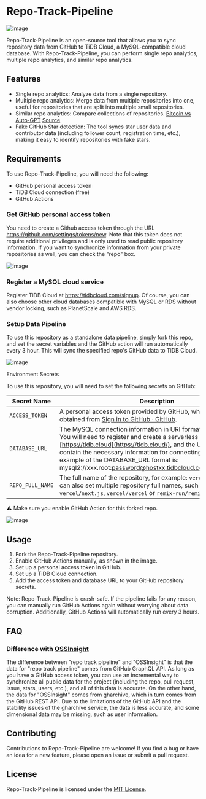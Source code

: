 # Repo-Track-Pipeline
![image](https://user-images.githubusercontent.com/63877/231985040-20ae1701-00e1-4800-b1ea-225a60dba0d2.png)

Repo-Track-Pipeline is an open-source tool that allows you to sync repository data from GitHub to TiDB Cloud, a MySQL-compatible cloud database. With Repo-Track-Pipeline, you can perform single repo analytics, multiple repo analytics, and similar repo analytics.

## Features

- Single repo analytics: Analyze data from a single repository.
- Multiple repo analytics: Merge data from multiple repositories into one, useful for repositories that are split into multiple small repositories.
- Similar repo analytics: Compare collections of repositories. [Bitcoin vs Auto-GPT](https://bitcoin-vs-autogpt.vercel.app/) [Source](https://github.com/gh-viz/bitcoin-vs-autogpt)
- Fake GitHub Star detection: The tool syncs star user data and contributor data (including follower count, registration time, etc.), making it easy to identify repositories with fake stars.

## Requirements

To use Repo-Track-Pipeline, you will need the following:

- GitHub personal access token
- TiDB Cloud connection (free)
- GitHub Actions

### Get GitHub personal access token

You need to create a Github access token through the URL https://github.com/settings/tokens/new. Note that this token does not require additional privileges and is only used to read public repository information. If you want to synchronize information from your private repositories as well, you can check the "repo" box.

![image](https://user-images.githubusercontent.com/63877/233134043-569212b0-ea80-4a36-961c-e615741e15f6.png)

### Register a MySQL cloud service

Register TiDB Cloud at https://tidbcloud.com/signup. Of course, you can also choose other cloud databases compatible with MySQL or RDS without vendor locking, such as PlanetScale and AWS RDS.

### Setup Data Pipeline

To use this repository as a standalone data pipeline, simply fork this repo, and set the secret variables and the GitHub action will run automatically every 3 hour. This will sync the specified repo's GitHub data to TiDB Cloud.

![image](https://user-images.githubusercontent.com/63877/233130431-cfe9884a-a58e-45de-a702-98b41a370ceb.png)

Environment Secrets

To use this repository, you will need to set the following secrets on GitHub:

| Secret Name | Description |
| --- | --- |
| `ACCESS_TOKEN` | A personal access token provided by GitHub, which can be obtained from [Sign in to GitHub · GitHub](https://github.com/settings/tokens). |
| `DATABASE_URL` | The MySQL connection information in URI format for TiDB Cloud. You will need to register and create a serverless cluster on [https://tidb.cloud](https://tidb.cloud/), and the URI format should contain the necessary information for connecting to the cluster. An example of the DATABASE_URL format is: mysql2://xxx.root:password@hostxx.tidbcloud.com:4000/db_name |
| `REPO_FULL_NAME` | The full name of the repository, for example: `vercel/next.js`, you can also set multiple repository full names, such as: `vercel/next.js,vercel/vercel` or `remix-run/remix,vercel/next.js`. |


⚠️ Make sure you enable GitHub Action for this forked repo.

![image](https://user-images.githubusercontent.com/63877/233132878-b6879d1c-272b-4db5-93f6-587f4d64b72a.png)


## Usage

1. Fork the Repo-Track-Pipeline repository.
2. Enable GitHub Actions manually, as shown in the image.
3. Set up a personal access token in GitHub.
4. Set up a TiDB Cloud connection.
5. Add the access token and database URL to your GitHub repository secrets.

Note: Repo-Track-Pipeline is crash-safe. If the pipeline fails for any reason, you can manually run GitHub Actions again without worrying about data corruption. Additionally, GitHub Actions will automatically run every 3 hours.

## FAQ

### Difference with [OSSInsight](https://ossinsight.io/)

The difference between "repo track pipeline" and "OSSInsight" is that the data for "repo track pipeline" comes from GitHub GraphQL API. As long as you have a GitHub access token, you can use an incremental way to synchronize all public data for the project (including the repo, pull request, issue, stars, users, etc.), and all of this data is accurate. On the other hand, the data for "OSSInsight" comes from gharchive, which in turn comes from the GitHub REST API. Due to the limitations of the GitHub API and the stability issues of the gharchive service, the data is less accurate, and some dimensional data may be missing, such as user information.

## Contributing

Contributions to Repo-Track-Pipeline are welcome! If you find a bug or have an idea for a new feature, please open an issue or submit a pull request.

## License

Repo-Track-Pipeline is licensed under the [MIT License](https://github.com/hooopo/repo-track-pipeline/blob/main/LICENSE).
